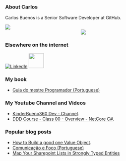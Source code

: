 ### About Carlos

Carlos Buenos is a Senior Software Developer at GitHub.

<img src="https://github-readme-stats.vercel.app/api?username=kinderbueno360&&show_icons=true&title_color=ffffff&icon_color=bb2acf&text_color=daf7dc&bg_color=151515">

<br>

<div align="center">
   <img src="https://github-profile-trophy.vercel.app/?username=kinderbueno360&theme=flat&no-frame=true&margin-w=30" />
</div>

### Elsewhere on the internet

[![LinkedIn](https://user-images.githubusercontent.com/282759/84680162-4161a300-af00-11ea-912c-8f32e5cc1676.png)](https://www.linkedin.com/in/carlosbuenodev/?locale=en_US)
<a href=https://medium.com/swlh/how-to-build-a-good-one-value-object-c45ed80ee8a9  target="_blank">
<img src="https://icon-library.com/images/medium-icon/medium-icon-21.jpg" width="48" height="48" /></a>

### My book

* [Guia do mestre Programador (Portuguese)](https://www.casadocodigo.com.br/products/livro-guia-mestre-programador)

### My Youtube Channel and Videos

* [KinderBueno360 Dev - Channel](https://www.youtube.com/channel/UCPdYeL4NpH9ENakZv5gRmJQ).
* [DDD Course - Class 00 - Overview - NetCore C#](https://www.youtube.com/watch?v=vyMELNE03GA).



### Popular blog posts

* [How to Build a good one Value Object](https://medium.com/@carlosbueno.kinder/how-to-building-a-good-one-value-object-57b1c7d2c5f0).
* [Comunicação e Foco (Portuguese)](https://medium.com/@carlosbueno.kinder/comunica%C3%A7%C3%A3o-e-foco-dc496f2ab521)
* [Map Your Sharepoint Lists in Strongly Typed Entities](https://www.codeproject.com/Tips/768600/Map-your-Sharepoint-lists-in-Strongly-Typed-Entiti)

